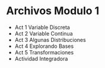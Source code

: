 # Archivos Modulo 1
- Act 1 Variable Discreta
- Act 2 Variable Continua
- Act 3 Algunas Distribuciones
- Act 4 Explorando Bases
- Act 5 Transformaciones
- Actividad Integradora
